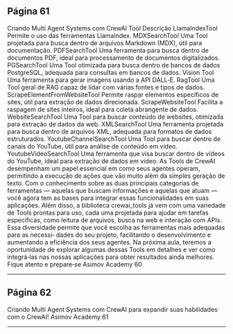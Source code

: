 ## Página 61

Criando Multi Agent Systems com CrewAI
Tool
Descrição
LlamaIndexTool
Permite o uso das ferramentas LlamaIndex.
MDXSearchTool
Uma Tool projetada para busca dentro de arquivos Markdown (MDX), útil
para documentação.
PDFSearchTool
Uma ferramenta para busca dentro de documentos PDF, ideal para
processamento de documentos digitalizados.
PGSearchTool
Uma Tool otimizada para busca dentro de bancos de dados PostgreSQL,
adequada para consultas em bancos de dados.
Vision Tool
Uma ferramenta para gerar imagens usando a API DALL‑E.
RagTool
Uma Tool geral de RAG capaz de lidar com várias fontes e tipos de dados.
ScrapeElementFromWebsiteTool
Permite raspar elementos específicos de sites, útil para extração de
dados direcionada.
ScrapeWebsiteTool
Facilita a raspagem de sites inteiros, ideal para coleta abrangente de
dados.
WebsiteSearchTool
Uma Tool para buscar conteúdo de websites, otimizada para extração de
dados da web.
XMLSearchTool
Uma ferramenta projetada para busca dentro de arquivos XML,
adequada para formatos de dados estruturados.
YoutubeChannelSearchTool
Uma Tool para buscar dentro de canais do YouTube, útil para análise de
conteúdo em vídeo.
YoutubeVideoSearchTool
Uma ferramenta que visa buscar dentro de vídeos do YouTube, ideal para
extração de dados em vídeo.
As Tools de CrewAI desempenham um papel essencial em como seus agentes operam, permitindo a
execução de ações que vão muito além da simples geração de texto. Com o conhecimento sobre as
duas principais categorias de ferramentas — aquelas que buscam informações e aquelas que atuam
— você agora tem as bases para integrar essas funcionalidades em suas aplicações.
Além disso, a biblioteca crewai_tools já vem com uma variedade de Tools prontas para uso, cada
uma projetada para ajudar em tarefas específicas, como leitura de arquivos, busca na web e interação
com APIs. Essa diversidade permite que você escolha as ferramentas mais adequadas para as necessi‑
dades do seu projeto, facilitando o desenvolvimento e aumentando a eficiência dos seus agentes.
Na próxima aula, teremos a oportunidade de explorar algumas dessas Tools em detalhes e ver como
integrá‑las nas nossas aplicações para obter resultados ainda melhores. Fique atento e prepare‑se
Asimov Academy
60


---
## Página 62

Criando Multi Agent Systems com CrewAI
para expandir suas habilidades com o CrewAI!
Asimov Academy
61


---